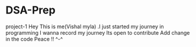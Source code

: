 # DSA-Prep
project-1
Hey This is me(Vishal myla) .I just started my journey in programming 
I wanna record my journey 
Its open to contribute
Add change in the code 
Peace !! ^-^ 
